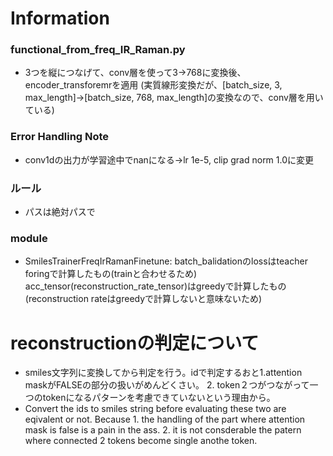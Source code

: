 # Information
### functional_from_freq_IR_Raman.py
- 3つを縦につなげて、conv層を使って3→768に変換後、encoder_transforemrを適用 (実質線形変換だが、[batch_size, 3, max_length]→[batch_size, 768, max_length]の変換なので、conv層を用いている)

### Error Handling Note
- conv1dの出力が学習途中でnanになる→lr 1e-5, clip grad norm 1.0に変更

### ルール
- パスは絶対パスで

### module
- SmilesTrainerFreqIrRamanFinetune: batch_balidationのlossはteacher foringで計算したもの(trainと合わせるため) acc_tensor(reconstruction_rate_tensor)はgreedyで計算したもの(reconstruction rateはgreedyで計算しないと意味ないため)

# reconstructionの判定について
- smiles文字列に変換してから判定を行う。idで判定するおと1.attention maskがFALSEの部分の扱いがめんどくさい。 2. token２つがつながって一つのtokenになるパターンを考慮できていないという理由から。
- Convert the ids to smiles string before evaluating these two are eqivalent or not. Because 1. the handling of the part where attention mask is false is a pain in the ass. 2. it is not consderable the patern where connected 2 tokens become single anothe token.


